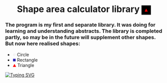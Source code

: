 <h1 align="center">Shape area calculator library <img src="https://github.com/MikLomonosov/ShapeAreaCalculation/blob/master/ShapeAreaCalculation/Images/shapes.gif" height="30" style="vertical-align:middle" alt="Shapes"/></h1> 
<h3 align="left">The program is my first and separate library. It was doing for learning and understanding abstracts. The library is completed partly, so may be in the future will supplement other shapes. But now here realised shapes:</h3>
<ul>
  <li><img height="10" src ="https://github.com/MikLomonosov/ShapeAreaCalculation/blob/master/ShapeAreaCalculation/Images/circle.png" alt="circle"/> Circle</li>
  <li><img height="10" src ="https://github.com/MikLomonosov/ShapeAreaCalculation/blob/master/ShapeAreaCalculation/Images/square.png" alt="square"/> Rectangle</li>
  <li><img height="10" src ="https://github.com/MikLomonosov/ShapeAreaCalculation/blob/master/ShapeAreaCalculation/Images/triangle.png" alt="triangle"/> Triangle</li>
</ul>

<a href="https://git.io/typing-svg">
  <img src="https://readme-typing-svg.demolab.com/?font=Times+New+Roman&weight=100&size=30&duration=6000&color=A7BB3F&width=435&height=150&lines=Welcome+to+my+profile;I%27m+Davaev+Victor" alt="Typing SVG" data-canonical-src="https://readme-typing-svg.demolab.com?font=Noto+Serif+Toto&weight=100&size=30&duration=6000&color=A7BB3F&width=435&height=150&lines=Welcome+to+my+profile;I'm+Davaev+Victor" style="max-width: 100%"/>
</a>
